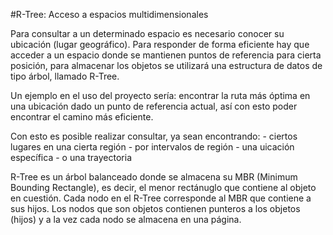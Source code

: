 #R-Tree: Acceso a espacios multidimensionales

Para consultar a un determinado espacio es necesario conocer su ubicación (lugar geográfico). Para responder de forma eficiente hay que acceder  a un espacio donde se mantienen puntos de referencia para cierta posición, para almacenar los objetos se utilizará una estructura de datos de tipo árbol, llamado R-Tree.

Un ejemplo en el uso del proyecto sería: encontrar la ruta más óptima en una ubicación dado un punto de referencia actual, así con esto poder encontrar el camino más eficiente.

Con esto es posible realizar consultar, ya sean encontrando:
	- ciertos lugares en una cierta región
	- por intervalos de región
	- una uicación específica
	- o una trayectoria

R-Tree es un árbol balanceado donde se almacena su MBR (Minimum Bounding Rectangle), es decir, el menor rectánuglo que contiene al objeto en cuestión. Cada nodo en el R-Tree corresponde al MBR que contiene a sus hijos. Los nodos que son objetos contienen punteros a los objetos (hijos) y a la vez cada nodo se almacena en una página.